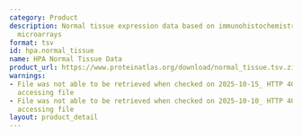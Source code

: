 ```yaml
---
category: Product
description: Normal tissue expression data based on immunohistochemistry using tissue
  microarrays
format: tsv
id: hpa.normal_tissue
name: HPA Normal Tissue Data
product_url: https://www.proteinatlas.org/download/normal_tissue.tsv.zip
warnings:
- File was not able to be retrieved when checked on 2025-10-15_ HTTP 404 error when
  accessing file
- File was not able to be retrieved when checked on 2025-10-10_ HTTP 404 error when
  accessing file
layout: product_detail
---
```


